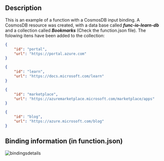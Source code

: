 ## Description

This is an example of a function with a CosmosDB input binding.
A CosmosDB resource was created, with a data base called ***func-io-learn-db*** and a collection called ***Bookmarks*** (Check the function.json file). The folowing itens have been added to the collection:

```json
{
    "id": "portal",
    "url": "https://portal.azure.com"
}

{
    "id": "learn",
    "url": "https://docs.microsoft.com/learn"
}

{
    "id": "marketplace",
    "url": "https://azuremarketplace.microsoft.com/marketplace/apps"
}

{
    "id": "blog",
    "url": "https://azure.microsoft.com/blog"
}
```

## Binding information (in function.json)

![bindingsdetails](\bindingsdetails.png "Title")
